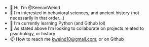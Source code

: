 - 👋 Hi, I’m @KeenanWeind
- 👀 I’m interested in behavioral sciences, and ancient history (not necessarily in that order...)
- 🌱 I’m currently learning Python (and Github lol)
- 💞️ As stated above I’m looking to collaborate on projects related to psychology, or history
- 📫 How to reach me kweind10@gmail.com; or on Github

<!---
KeenanWeind/KeenanWeind is a ✨ special ✨ repository because its `README.md` (this file) appears on your GitHub profile.
You can click the Preview link to take a look at your changes.
--->
